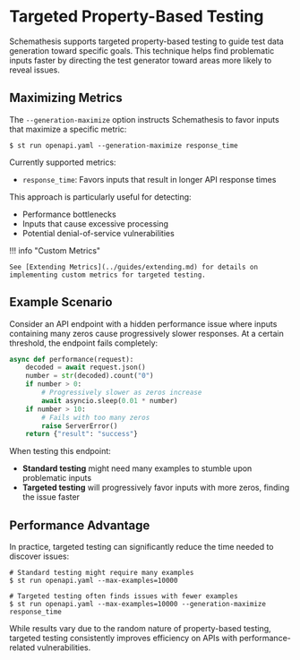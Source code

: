# Targeted Property-Based Testing

Schemathesis supports targeted property-based testing to guide test data generation toward specific goals. This technique helps find problematic inputs faster by directing the test generator toward areas more likely to reveal issues.

## Maximizing Metrics

The `--generation-maximize` option instructs Schemathesis to favor inputs that maximize a specific metric:

```console
$ st run openapi.yaml --generation-maximize response_time
```

Currently supported metrics:

- `response_time`: Favors inputs that result in longer API response times

This approach is particularly useful for detecting:

- Performance bottlenecks
- Inputs that cause excessive processing
- Potential denial-of-service vulnerabilities

!!! info "Custom Metrics"

    See [Extending Metrics](../guides/extending.md) for details on implementing custom metrics for targeted testing.

## Example Scenario

Consider an API endpoint with a hidden performance issue where inputs containing many zeros cause progressively slower responses. At a certain threshold, the endpoint fails completely:

```python
async def performance(request):
    decoded = await request.json()
    number = str(decoded).count("0")
    if number > 0:
        # Progressively slower as zeros increase
        await asyncio.sleep(0.01 * number)
    if number > 10:
        # Fails with too many zeros
        raise ServerError()
    return {"result": "success"}
```

When testing this endpoint:

- **Standard testing** might need many examples to stumble upon problematic inputs
- **Targeted testing** will progressively favor inputs with more zeros, finding the issue faster

## Performance Advantage

In practice, targeted testing can significantly reduce the time needed to discover issues:

```console
# Standard testing might require many examples
$ st run openapi.yaml --max-examples=10000

# Targeted testing often finds issues with fewer examples
$ st run openapi.yaml --max-examples=10000 --generation-maximize response_time
```

While results vary due to the random nature of property-based testing, targeted testing consistently improves efficiency on APIs with performance-related vulnerabilities.
